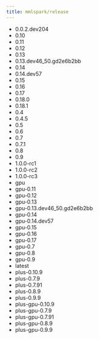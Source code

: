 ```yaml
---
title: mmlspark/release
---
```

- 0.0.2.dev204
- 0.10
- 0.11
- 0.12
- 0.13
- 0.13.dev46_50.gd2e6b2bb
- 0.14
- 0.14.dev57
- 0.15
- 0.16
- 0.17
- 0.18.0
- 0.18.1
- 0.4
- 0.4.5
- 0.5
- 0.6
- 0.7
- 0.7.1
- 0.8
- 0.9
- 1.0.0-rc1
- 1.0.0-rc2
- 1.0.0-rc3
- gpu
- gpu-0.11
- gpu-0.12
- gpu-0.13
- gpu-0.13.dev46_50.gd2e6b2bb
- gpu-0.14
- gpu-0.14.dev57
- gpu-0.15
- gpu-0.16
- gpu-0.17
- gpu-0.7
- gpu-0.8
- gpu-0.9
- latest
- plus-0.10.9
- plus-0.7.9
- plus-0.7.91
- plus-0.8.9
- plus-0.9.9
- plus-gpu-0.10.9
- plus-gpu-0.7.9
- plus-gpu-0.7.91
- plus-gpu-0.8.9
- plus-gpu-0.9.9

